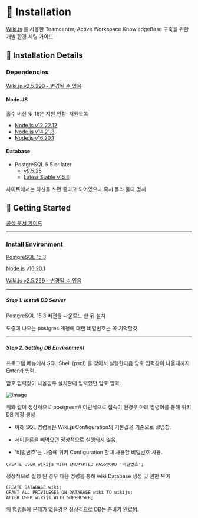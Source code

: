 # 📖 Installation

[Wiki.js](https://js.wiki/) 를 사용한 Teamcenter, Active Workspace KnowledgeBase 구축을 위한 개발 환경 세팅 가이드

## 📜 Installation Details

### Dependencies

[Wiki.js v2.5.299 - 변경될 수 있음](https://js.wiki/get-started)

#### Node.JS

홀수 버전 및 18은 지원 안함. 지원목록

- [Node.js v12.22.12](https://nodejs.org/download/release/v12.22.12/node-v12.22.12-x64.msi)
- [Node.js v14.21.3](https://nodejs.org/download/release/v14.21.3/node-v14.21.3-x64.msi)
- [Node.js v16.20.1](https://nodejs.org/download/release/v16.20.1/node-v16.20.1-x64.msi)

#### Database

- PostgreSQL 9.5 or later
  - [v9.5.25](https://sbp.enterprisedb.com/getfile.jsp?fileid=1257550)
  - [Latest Stable v15.3](https://sbp.enterprisedb.com/getfile.jsp?fileid=1258514)

사이트에서는 최신을 쓰면 좋다고 되어있으나 혹시 몰라 둘다 명시

## 🚀 Getting Started

[공식 문서 가이드](https://docs.requarks.io/install)

---

### Install Environment

[PostgreSQL 15.3](https://sbp.enterprisedb.com/getfile.jsp?fileid=1258514)

[Node.js v16.20.1](https://nodejs.org/download/release/v16.20.1/node-v16.20.1-x64.msi)

[Wiki.js v2.5.299 - 변경될 수 있음](https://js.wiki/get-started)

---

##### Step 1. Install DB Server

PostgreSQL 15.3 버전을 다운로드 한 뒤 설치

도중에 나오는 postgres 계정에 대한 비밀번호는 꼭 기억할것.

---

##### Step 2. Setting DB Environment

프로그렘 메뉴에서 SQL Shell (psql) 을 찾아서 실행한다음 암호 입력창이 나올때까지 Enter키 입력.

암호 입력창이 나올경우 설치할때 입력했던 암호 입력.

![image](https://github.com/Zeliper/TC_WIKI/assets/24862471/cb4c8e04-0ef9-48c4-88ff-80fb700c29f7)

위와 같이 정상적으로 postgres=# 이런식으로 접속이 된경우 아래 명령어를 통해 위키 DB 계정 생성

* 아래 SQL 명령들은 Wiki.js Configuration의 기본값을 기준으로 설명함.

* 세미콜론을 빼먹으면 정상적으로 실행되지 않음.

* '비밀번호'는 나중에 위키 Configuration 할때 사용할 비밀번호 사용.

```psql
CREATE USER wikijs WITH ENCRYPTED PASSWORD '비밀번호';
```

정상적으로 실행 된 경우 다음 명령을 통해 wiki Database 생성 및 권한 부여

```psql
CREATE DATABASE wiki;
GRANT ALL PRIVILEGES ON DATABASE wiki TO wikijs;
ALTER USER wikijs WITH SUPERUSER;
```

위 명령들에 문제가 없을경우 정상적으로 DB는 준비가 완료됨.
